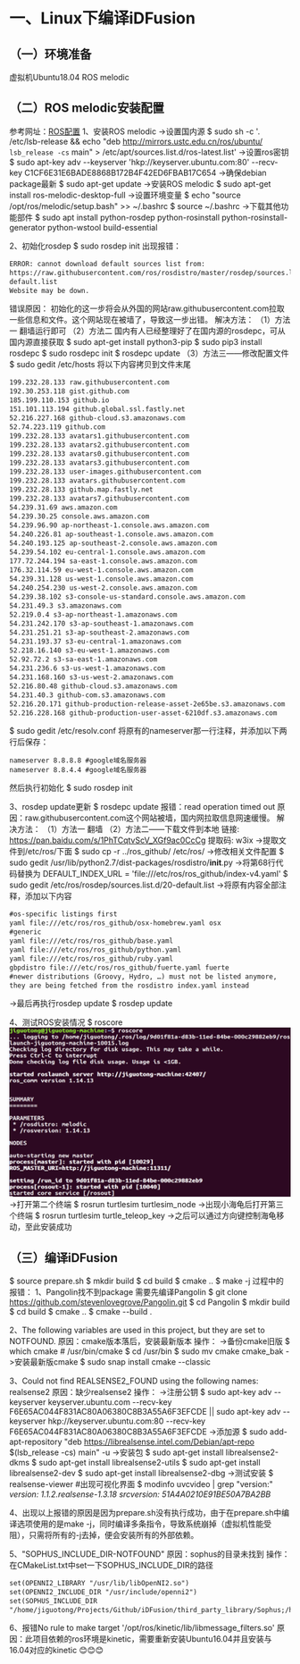 # 一、Linux下编译iDFusion

## （一）环境准备

虚拟机Ubuntu18.04
ROS melodic

## （二）ROS melodic安装配置

参考网址：[ROS配置](https://blog.csdn.net/KIK9973/article/details/118755045)
1、安装ROS melodic
->设置国内源
$ sudo sh -c '. /etc/lsb-release && echo "deb http://mirrors.ustc.edu.cn/ros/ubuntu/ `lsb_release -cs` main" > /etc/apt/sources.list.d/ros-latest.list'
->设置ros密钥
$ sudo apt-key adv --keyserver 'hkp://keyserver.ubuntu.com:80' --recv-key C1CF6E31E6BADE8868B172B4F42ED6FBAB17C654
->确保debian package最新
$ sudo apt-get update
->安装ROS melodic
$ sudo apt-get install ros-melodic-desktop-full
->设置环境变量
$ echo "source /opt/ros/melodic/setup.bash" >> ~/.bashrc
$ source ~/.bashrc
->下载其他功能部件
$ sudo apt install python-rosdep python-rosinstall python-rosinstall-generator python-wstool build-essential

2、初始化rosdep
$ sudo rosdep init
出现报错：

```
ERROR: cannot download default sources list from:
https://raw.githubusercontent.com/ros/rosdistro/master/rosdep/sources.list.d/20-default.list
Website may be down.
```

错误原因：
初始化的这一步将会从外国的网站raw.githubusercontent.com拉取一些信息和文件。这个网站现在被墙了，导致这一步出错。
解决方法：
（1）方法一
翻墙运行即可
（2）方法二
国内有人已经整理好了在国内源的rosdepc，可从国内源直接获取
$ sudo apt-get install python3-pip
$ sudo pip3 install rosdepc
$ sudo rosdepc init
$ rosdepc update
（3）方法三——修改配置文件
$ sudo gedit /etc/hosts
将以下内容拷贝到文件末尾

```
199.232.28.133 raw.githubusercontent.com
192.30.253.118 gist.github.com
185.199.110.153 github.io
151.101.113.194 github.global.ssl.fastly.net
52.216.227.168 github-cloud.s3.amazonaws.com
52.74.223.119 github.com
199.232.28.133 avatars1.githubusercontent.com
199.232.28.133 avatars2.githubusercontent.com
199.232.28.133 avatars0.githubusercontent.com
199.232.28.133 avatars3.githubusercontent.com
199.232.28.133 user-images.githubusercontent.com
199.232.28.133 avatars.githubusercontent.com
199.232.28.133 github.map.fastly.net
199.232.28.133 avatars7.githubusercontent.com
54.239.31.69 aws.amazon.com
54.239.30.25 console.aws.amazon.com
54.239.96.90 ap-northeast-1.console.aws.amazon.com
54.240.226.81 ap-southeast-1.console.aws.amazon.com
54.240.193.125 ap-southeast-2.console.aws.amazon.com
54.239.54.102 eu-central-1.console.aws.amazon.com
177.72.244.194 sa-east-1.console.aws.amazon.com
176.32.114.59 eu-west-1.console.aws.amazon.com
54.239.31.128 us-west-1.console.aws.amazon.com
54.240.254.230 us-west-2.console.aws.amazon.com
54.239.38.102 s3-console-us-standard.console.aws.amazon.com
54.231.49.3 s3.amazonaws.com
52.219.0.4 s3-ap-northeast-1.amazonaws.com
54.231.242.170 s3-ap-southeast-1.amazonaws.com
54.231.251.21 s3-ap-southeast-2.amazonaws.com
54.231.193.37 s3-eu-central-1.amazonaws.com
52.218.16.140 s3-eu-west-1.amazonaws.com
52.92.72.2 s3-sa-east-1.amazonaws.com
54.231.236.6 s3-us-west-1.amazonaws.com
54.231.168.160 s3-us-west-2.amazonaws.com
52.216.80.48 github-cloud.s3.amazonaws.com
54.231.40.3 github-com.s3.amazonaws.com
52.216.20.171 github-production-release-asset-2e65be.s3.amazonaws.com
52.216.228.168 github-production-user-asset-6210df.s3.amazonaws.com
```

$ sudo gedit /etc/resolv.conf
将原有的nameserver那一行注释，并添加以下两行后保存：

```
nameserver 8.8.8.8 #google域名服务器
nameserver 8.8.4.4 #google域名服务器
```

然后执行初始化
$ sudo rosdep init

3、rosdep update更新
$ rosdepc update
报错：read operation timed out
原因：raw.githubusercontent.com这个网站被墙，国内网拉取信息网速缓慢。
解决方法：
（1）方法一
翻墙
（2）方法二——下载文件到本地
链接: https://pan.baidu.com/s/1PhTCqtvScV_XGf9ac0CcCg 提取码: w3ix
->提取文件到/etc/ros/下面
$ sudo cp -r ../ros_github/ /etc/ros/
->修改相关文件配置
$ sudo gedit /usr/lib/python2.7/dist-packages/rosdistro/__init__.py
->将第68行代码替换为
DEFAULT_INDEX_URL = 'file:///etc/ros/ros_github/index-v4.yaml'
$ sudo gedit /etc/ros/rosdep/sources.list.d/20-default.list
->将原有内容全部注释，添加以下内容

```
#os-specific listings first
yaml file:///etc/ros/ros_github/osx-homebrew.yaml osx
#generic
yaml file:///etc/ros/ros_github/base.yaml
yaml file:///etc/ros/ros_github/python.yaml
yaml file:///etc/ros/ros_github/ruby.yaml
gbpdistro file:///etc/ros/ros_github/fuerte.yaml fuerte
#newer distributions (Groovy, Hydro, …) must not be listed anymore, they are being fetched from the rosdistro index.yaml instead
```

->最后再执行rosdep update
$ rosdep update

4、测试ROS安装情况
$ roscore
![rosInstallSuccess](image/iDFusion编译全过程/rosInstallSuccess.png)
->打开第二个终端
$ rosrun turtlesim turtlesim_node
->出现小海龟后打开第三个终端
$ rosrun turtlesim turtle_teleop_key
->之后可以通过方向键控制海龟移动，至此安装成功

## （三）编译iDFusion

$ source prepare.sh
$ mkdir build
$ cd build
$ cmake ..
$ make -j
过程中的报错：
1、Pangolin找不到package
需要先编译Pangolin
$ git clone https://github.com/stevenlovegrove/Pangolin.git
$ cd Pangolin
$ mkdir build
$ cd build
$ cmake ..
$ cmake --build .

2、The following variables are used in this project, but they are set to NOTFOUND.
原因：cmake版本落后，安装最新版本
操作：
->备份cmake旧版
$ which cmake
\# /usr/bin/cmake
$ cd /usr/bin
$ sudo mv cmake cmake_bak
->安装最新版cmake
$ sudo snap install cmake --classic

3、Could not find REALSENSE2_FOUND using the following names: realsense2
原因：缺少realsense2
操作：
->注册公钥
$ sudo apt-key adv --keyserver keyserver.ubuntu.com --recv-key F6E65AC044F831AC80A06380C8B3A55A6F3EFCDE || sudo apt-key adv --keyserver hkp://keyserver.ubuntu.com:80 --recv-key F6E65AC044F831AC80A06380C8B3A55A6F3EFCDE
->添加源
$ sudo add-apt-repository "deb https://librealsense.intel.com/Debian/apt-repo $(lsb_release -cs) main" -u
->安装包
$ sudo apt-get install librealsense2-dkms
$ sudo apt-get install librealsense2-utils
$ sudo apt-get install librealsense2-dev
$ sudo apt-get install librealsense2-dbg
->测试安装
$ realsense-viewer      #出现可视化界面
$ modinfo uvcvideo | grep "version:"
*version:        1.1.2.realsense-1.3.18*
*srcversion:     51A4A0210E91BE50A7BA2BB*

4、出现以上报错的原因是因为prepare.sh没有执行成功，由于在prepare.sh中编译选项使用的是make -j，同时编译多条指令，导致系统崩掉（虚拟机性能受阻），只需将所有的-j去掉，便会安装所有的外部依赖。

5、"SOPHUS_INCLUDE_DIR-NOTFOUND"
原因：sophus的目录未找到 
操作：在CMakeList.txt中set一下SOPHUS_INCLUDE_DIR的路径
```shell
set(OPENNI2_LIBRARY "/usr/lib/libOpenNI2.so")
set(OPENNI2_INCLUDE_DIR "/usr/include/openni2")
set(SOPHUS_INCLUDE_DIR "/home/jiguotong/Projects/Github/iDFusion/third_party_library/Sophus;/home/jiguotong/Projects/Github/iDFusion/third_party_library/Sophus/sophus;")
```

6、报错No rule to make target '/opt/ros/kinetic/lib/libmessage_filters.so'
原因：此项目依赖的ros环境是kinetic，需要重新安装Ubuntu16.04并且安装与16.04对应的kinetic
:blush::blush::blush:
